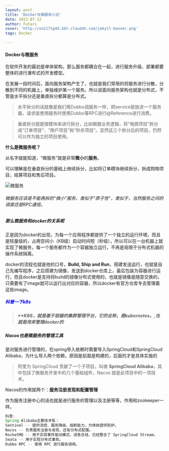```yaml
---
layout: post
title: 'Docker与微服务小记'
date: 2022-07-12
author: Futari
cover: 'http://on2171g4d.bkt.clouddn.com/jekyll-banner.png'
tags: Docker

---
```


#### Docker与微服务

在软件开发的最初是单体架构，那么服务都耦合在一起，进行服务升级、部署都要整体的进行瀑布式的开发模型。

在发展一段时间后，面向服务架构产生了，也就是我们常用的将服务进行分散，分散到不同的机器上，单独维护某一个服务。所以说面向服务架构也就是分布式，不管是水平拆分还是垂直拆分都算是分布式。

> 水平拆分的话就像是我们用Dubbo调服务一样，把service层放进一个服务器，请求层使用服务时使用Dubbo等RPC进行@Reference进行消费。

> 垂直拆分就是按模块来进行拆分，比如根据业务逻辑，将“电商项目”拆分成“订单项目”、“用户项目”和“秒杀项目”。显然这三个拆分后的项目，仍然可以作为独立的项目使用。

**什么是微服务呢？**

从名字就能知道，“微服务”就是非常**微小**的**服务**。

可以理解是在垂直拆分的基础上继续拆分，比如将订单模块继续拆分，拆成购物项目，结算项目和售后项目。

![微服务](https://pic4.zhimg.com/80/v2-5ac8c1aaca336a8e6182e96ccb50b553_720w.jpg)

###### 微服务应该是不能再拆的“微小”服务，类似于“原子性”，类似于，当然服务之间的调度还是RPC通信。

##### 那么微服务和docker的关系呢

正是因为docker的出现，为每一个应用程序都提供了一个独立的运行环境，而且是轻量级的，占用空间小（KB级）启动时间短（秒级），所以可以在一台机器上就实现了微服务，每一个服务都作为一个容器独立运行，不再是局限于分布式机器的操作系统隔离。

docker的流程也就是他的口号，**Build, Ship and Run**，搭建发送运行，也就是自己先编写程序，之后搭建为镜像，发送到docker仓库上，最后包装为容器进行运行，而且docker是支持将build的镜像分布式使用的，也就是镜像是随意交换的，只需要有了image就可以运行出对应的容器，所以docker有官方仓库专去管理着这些image。

##### <font color = "blue">科普一下k8s</font>

> ##### **K8S，就是基于容器的集群管理平台，它的全称，是kubernetes。,也就是用来管理docker的

##### Nacos也是微服务的管理工具

是对服务进行管理的，在spring导入依赖时需要导入SpringCloud和SpringCloud Alibaba，为什么导入两个依赖，原因是前面是构建的，后面的才是具体实施的

> 阿里为 SpringCloud 贡献了一个子项目，叫做 **SpringCloud Alibaba**，其中包括了微服务开发中的几个基础组件，Nacos 就是此项目中的一项技术。

Nacos的作用就两个：**服务注册发现和配置管理**

作为服务注册中心的话也就是进行服务的管理以及注册等等，作用和zookeeper一样。

```java
科普:
Spring Alibaba主要技术有：
Sentinel -- 提供流控、服务降级、熔断能力，为体统提供防护。
Nacos -- 负责服务注册与发现，还有分布式配置。
RocketMQ -- 用于实现事件驱动模式、消息总线，已经整合了 SpringCloud Stream。
Seata -- 用于实现分布式事务。
Dubbo RPC -- 使用 RPC 进行服务调用。
```



